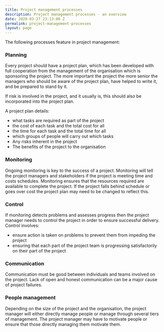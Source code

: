 ```yaml
---
title: Project management processes
description: Project management processes - an overview
date: 2020-03-27 23:13:00 Z
permalink: project-management-processes
layout: page
---
```


The following processes feature in project management:

### Planning
Every project should have a project plan, which has been developed with full cooperation from the management of the organisation which is sponsoring the project. The more important the project the more senior the managers who should be aware of the project plan, have helped to write it, and be prepared to stand by it.

If risk is involved in the project, and it usually is, this should also be incorporated into the project plan.

A project plan details:

* what tasks are required as part of the project
* the cost of each task and the total cost for all
* the time for each task and the total time for all
* which groups of people will carry out which tasks
* Any risks inherent in the project
* The benefits of the project to the organisation

### Monitoring
Ongoing monitoring is key to the success of a project. Monitoring will tell the project managers and stakeholders if the project is meeting time and costs schedules. Monitoring ensures that the resources required are available to complete the project. If the project falls behind schedule or goes over cost the project plan may need to be changed to reflect this.

### Control
If monitoring detects problems and assesses progress then the project manager needs to control the project in order to ensure successful delivery. Control involves:

* ensure action is taken on problems to prevent them from impeding the project
* ensuring that each part of the project team is progressing satisfactorily on their part of the project

### Communication
Communication must be good between individuals and teams involved on the project. Lack of open and honest communication can be a major cause of project failures.

### People management
Depending on the size of the project and the organisation, the project manager will either directly manage people or manage through several tiers of management. The project manager may have to motivate people or ensure that those directly managing them motivate them.